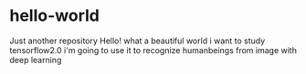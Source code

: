 # hello-world
Just another repository
Hello! what a beautiful world
i want to study tensorflow2.0
i'm going to use it to recognize humanbeings from image with deep learning
